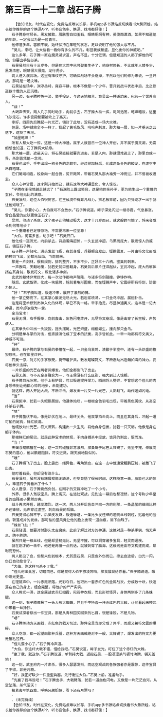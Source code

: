 # 第三百一十二章 战石子腾
        【告知书友，时代在变化，免费站点难以长存，手机app多书源站点切换看书大势所趋，站长给你推荐的这个换源APP，听书音色多、换源、找书都好使！】
       石子腾身材颀长，黑发披散，肌肤雪白如玉石，眼睛炯炯有神，英俊而潇洒，如果不知道他的年龄，一定会以为是一位青年。
       他修道多年，容颜不衰，始终保持在年轻的状态，足以说明了他的强大与不凡。
       “昊儿，来吧，让大伯看一看你有多么的不凡，彰显我族繁盛，显化出你的神威吧。”
       这么多年，石子腾一直在魔灵湖求道，声名不显，十分低调，但是知道的人都了解他的可怕，但要出手皆必杀。
       石昊虽然只有十三岁多，但是在大荒中已可娶妻生子了，他身材修长，不比成年人矮多少，黑发浓密，眼睛很大很亮，龙行虎步。
       两人进入演武场，这里有阵纹守护，可确保战场不会崩掉，不然以他们的修为来说，一旦开战，那将是一场灾难。
       石昊站在场中，渊渟岳峙，雍容平静，根本不像是一个少年，晋升到战斗状态中后，比之修道数十载的人还沉稳。
       另一边，石子腾神色平淡，举手投足，与这天地相合，竟显出一种道韵来，宛若一个世外高人。
       “战！”
       大喝声传来，两人几乎同时动手，向前杀去，石子腾大袖一挥，飓风浩荡，乾坤暗淡，这里飞沙走石，许多宫殿都要被吹上了高天。
       幸好，四周先后腾起一片光芒，镇封了此地，没有造成一场大灾难。
       但是，场中就完全不一样了，刮起了黄毛旋风，呜呜声刺耳，那大袖一展，如一片垂天之云落下，遮拢了天地。
       “袖里乾坤！”
       所有人都大吃一惊，这是一种大神通，属于人族昔日一位神人开创，并不属于魔灵湖，无需细想也知道，石子腾有大机缘。
       那大袖一展，遮蔽天日，将石昊直接就要兜进去，若是入内，那就很难逃走了，那里自成一界，杀刮皆凭他一念间。
       石昊也出手，手中出现一柄金色的龙蛟剪，经过他加持后，化成两条金色的蛟龙，在虚空中昂首咆哮。
       它们尾端相连，蛟身向一起合拢，剪开飓风，带着石昊从那大袖旁一冲而过，并不曾被收进去。
       众人心神皆震，这才刚开始而已，就有这等大神通显化，令人惊叹。
       “子腾在王侯境越走越远了！”石渊脸上露出笑容，这是他的亲孙子，更为他生出一个重瞳的玄孙，令他无比的满意。
       石昊凛然，这位大伯很厉害，在王侯境中有非凡战力，排名极靠前，因为只凭刚才一出手就让他知晓了。
       “昊儿，你要小心，大伯我可不会放水。”石子腾说道，眸子深处闪过一缕赤霞，气息暴涨，雪白晶莹的皮肤更像玉石了。
       显然，他动了杀意，这个孩子让他触动极大，这才十几岁而已，就这般的可怕了，将来会成长到何等地步？
       一个重瞳者已足够惊艳，不需要再来一位至尊！
       “大伯，何需多言，动手吧！”石昊开口。
       他化成一道流光，向前杀去，背后瀚海起伏，一头玄武冲起，乌黑而庞大，散发惊人的威压，镇压石子腾。
       石子腾一声轻叱，满头发丝飞扬，在其身后，兵器颤音发出，铿锵震耳，一片由符文化形成的神剑飞出，全都光灿灿，飞向前来。
       那是一片剑林，很有规则，排列整齐，不多不少，正好三十六柄，密集的刺来。
       一声轰鸣，天翻地覆，犹若史前巨兽翻身，石昊背后那片汪洋起伏，玄武冲起，庞大的躯体挡在其身前，散发符文，炼化诸多神剑。
       玄武的躯体非常巨大，每一次动作都响声隆隆，与诸多符剑碰撞，铮铮作响。
       随后，玄武旋转，化成一块盾牌，铭刻着龟形图案，而在铿锵声中，它震碎所有符剑，防御力惊人。
       “好！”石子腾叫道，极速冲来，展开了激烈的搏。
       他一掌立劈而下，在其掌心散发无尽火光，若岩浆喷涌，一只金乌冲起，展翅扑击。
       这是将宝术修到出神入化的体现，早已不拘一格，举手抬足，尽显神通奥义，这本是一记大神通，而今却浓缩为一掌。
       金乌宝术！
       石昊无惧，右手握拳，向前轰击，紫色闪电炸开，无尽符文崩现，像是击穿了长空般，声势骇人。
       在其拳头中冲出一头狻猊，摇头摆尾，光芒炽盛，栩栩如生，撞向那只金乌。
       分明是拳与掌的对击，但直接演化成了宝术的抗衡，高手皆如此，一举一动都有符文奥义，神威不可测。
       “砰”
       最终，石子腾的掌与石昊的拳撞在一起，一只金乌哀鸣，溃散于半空中，还有一头炽盛的狻猊怒吼，也在那里炸开。
       石昊一惊，对方的手掌很硬，竟带着护具，散发璀璨符文，不断震动出浩瀚如海的神力，要将他拳头击碎。
       一片炽盛的光芒在两者间爆发，他们全都倒飞了出去。
       石昊无恙，与不灭金身融合为一，与王侯没有什么区别，强大到让人惊颤。
       石子腾目光冰寒，他手上有护具，可以极速提升掌力，瞬间将人劈碎，不曾想这个侄儿的肉身恐怖到让他都心惊的地步，未能建功。
       就这样，两人开始大战，不断冲击，爆发出一片又一片光芒，人影翻飞，动作迅如闪电。
       “当”
       石昊俯冲，犹若一头鲲鹏展翅，他通体灿烂，一根根金色羽毛出现，带着黑色斑纹，从高空扑杀石子腾。
       “哧”
       石子腾蛰伏不动，像是趴伏在地上，最终关头，他双掌拍击向上，而且在其身后，冲起一道可怕的尾钩，鲜红欲滴。
       他绽放灿烂光芒，符文流转，构建出一头生灵，将他自身包裹，犹若一只天蝎，他像是身在蝎子体内。
       那根鲜红的尾巴，就是此种宝术的体现，于肉身搏杀中绽放，诡异的刺出，狠而准。
       “当！”
       天蝎与鲲鹏撞在一起，这一次的碰撞非常激烈，那条蝎子尾巴太锋锐了，无坚不摧，伸展向石昊的眉心，他以鹏翅阻挡，符文迸溅，跟天崩地裂似的。
       “噗”
       石子腾横飞了出去，脸上露出一缕异色，嘴角淌血，在这一击中他遭受鲲鹏压制，被轰飞了出去。
       他盯着石昊，但却没有说什么。
       石昊凛然，虽然没有施展鲲鹏无缺法，但毕竟悟了很长时间，这样随意一击，威能也大的惊人，难道石子腾看出了什么？
       众人震惊，石子腾竟然负创，在刚才的交锋冲吃了一个小亏。
       外界，很多人驾驭宝具，腾上高天，在远处观战，见到这一幕后也都凛然，这个号称少年至尊的凶残孩子果然厉害。
       战斗再次开启，越发激烈。这一次，两人分开后各自冲向一方的刹那，一条晶莹的细线比神矛还锋锐，无声穿过虚空，刺向石昊的后脑。
       石昊觉得心神不宁，后脑皮发麻，极速躲避，一条比头发还细的透明丝线刺过，贴着他的脸颊，斩落成片的发丝，那可怕的罡风竟让他的脸上出现一道血痕，淌下血珠子。
       “蛛丝飞仙！”
       石昊轻语，他要对付那头太古魔蛛，此前了解过对方的神通，这绝对是一种杀手锏，悄无声息，防不胜防。
       虽然只是一根丝线，但是却坚韧无比，无坚不摧，可以洞穿诸多宝具，轻灵而迅疾。
       就在刚才的一击中，他若是再慢一点的话，就被刺穿了脑海，这根线是由符文构建而成，犀利而恐怖。
       两人都见了血，但都未伤到根本，尤其是石昊，只是皮外伤而已，擦去血迹后，白光一闪，伤口自动愈合了。
       “大伯，你这样可杀不了我。”
       “侄儿何出此言，切磋而已，你是觉得大伯不够凌厉吗，那我展现给你看。”石子腾说道，眼中寒光更盛。
       在铿锵声中，一片赤霞洒落，光彩夺目，他取出一套赤红色的金属战衣，分成数十块，快速落在自己的身上，组合完整，将他护的严严实实。
       众人眸光一滞，这金属战衣赤红如霞，宛若神衣般，而且形状怪异，身体两侧多了几条蛛腿。
       这一刻，石子腾像极了一头人形大蜘蛛，并且手中持着一杆赤红色的大戟，让他看起来神武中带着一丝狰狞。
       石昊试探着祭出一件宝具，那是从青林园买回来的匕首，很是锋锐，不是凡物。
       “哧”
       石子腾挥动方天画戟，赤红色的戟刃切过，那件宝具当即分成了两半，而后又被符文震的爆碎。
       众人吃惊，都一起望向那杆兵器，这杆方天画戟绝对不一般，太锋锐了，爆发出的符文力更是摧枯拉朽。
       “侄儿要小心了。”石子腾冷声道。
       “大伯，你这杆大戟不错，借给我吧。”石昊说道，眸子发光，盯住了这个赤红的大戟。
       “赢了我，就送你。”石子腾说道，单臂持大戟，遥指石昊，一股凛凛杀气顿时沸腾，铺天盖地！
       这一刻，武王府内一片肃杀，很多人瑟瑟发抖，而远空观战的各族强者亦是震惊，这件宝具了不得，非是凡物。
       “好，我正好缺少一件重型兵器，先行谢过大伯。”石昊上前，准备动手。
       “先赢了我再说吧！”石子腾出手，大戟劈落，犹若一道血色闪电，又像是一片茫茫血河，从空坠落，杀气滔天！
       接着去写第四章，呼唤兄弟姐妹，看下还有月票吗？
       .
       .（未完待续）
       【告知书友，时代在变化，免费站点难以长存，手机app多书源站点切换看书大势所趋，站长给你推荐的这个换源APP，听书音色多、换源、找书都好使！】